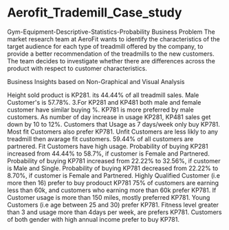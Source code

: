 # Aerofit_Trademill_Case_study

Gym-Equipment-Descriptive-Statistics-Probability
Business Problem The market research team at AeroFit wants to identify the characteristics of the target audience for each type of treadmill offered by the company, to provide a better recommendation of the treadmills to the new customers. The team decides to investigate whether there are differences across the product with respect to customer characteristics.

Business Insights based on Non-Graphical and Visual Analysis

Height sold product is KP281. its 44.44% of all treadmill sales.
Male Customer's is 57.78%. 3.For KP281 and KP481 both male and female customer have similar buying %.
KP781 is more preferred by male customers.
As number of day increase in usage KP281, KP481 sales get down by 10 to 12%.
Customers that Usage as 7 days/week only buy KP781.
Most fit Customers also prefer KP781.
Unfit Customers are less likly to any treadmill then avarage fit customers.
59.44% of all customers are partnered.
Fit Customers have high usage.
Probability of buying KP281 increased from 44.44% to 58.7%, if customer is Female and Partnered.
Probability of buying KP781 increased from 22.22% to 32.56%, if customer is Male and Single.
Probability of buying KP781 decreased from 22.22% to 8.70%, if customer is Female and Partnered.
Highly Qualified Customer (i.e more then 16) prefer to buy prodouct KP781
75% of customers are earning less than 60k, and customers who earning more than 60k prefer KP781.
If Customer usage is more than 150 miles, mostly preferred KP781.
Young Customers (i.e age between 25 and 30) prefer KP781.
Fitness level greater than 3 and usage more than 4days per week, are prefers KP781.
Customers of both gender with high annual income prefer to buy KP781.

